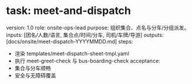 # task: meet-and-dispatch

version: 1.0
role: onsite-ops-lead
purpose: 组织集合、点名与分车/分组派发。
inputs: [团名/人数/语言, 集合点/时间/分车, 司机/车牌/导游]
outputs: [docs/onsite/meet-dispatch-YYYYMMDD.md]
steps:

- 渲染 templates/meet-dispatch-sheet-tmpl.yaml
- 执行 meet-greet-check 与 bus-boarding-check
  acceptance:
- 集合与分车顺畅
- 安全与无障碍覆盖
